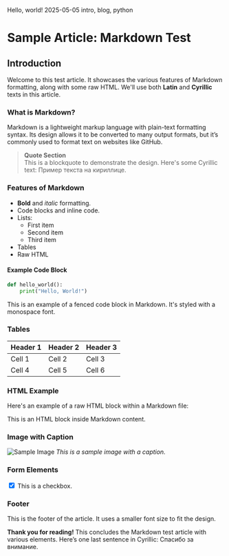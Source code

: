 Hello, world!
2025-05-05
intro, blog, python

# Sample Article: Markdown Test

## Introduction

Welcome to this test article. It showcases the various features of Markdown formatting, along with some raw HTML. We'll use both **Latin** and **Cyrillic** texts in this article.

### What is Markdown?

Markdown is a lightweight markup language with plain-text formatting syntax. Its design allows it to be converted to many output formats, but it’s commonly used to format text on websites like GitHub.

> **Quote Section**  
> This is a blockquote to demonstrate the design. Here's some Cyrillic text: Пример текста на кириллице.

### Features of Markdown

- **Bold** and *italic* formatting.
- Code blocks and inline code.
- Lists:
    - First item
    - Second item
    - Third item
- Tables
- Raw HTML

#### Example Code Block

```python
def hello_world():
    print("Hello, World!")
```

This is an example of a fenced code block in Markdown. It's styled with a monospace font.

### Tables

| Header 1 | Header 2 | Header 3 |
| -------- | -------- | -------- |
| Cell 1   | Cell 2   | Cell 3   |
| Cell 4   | Cell 5   | Cell 6   |

### HTML Example

Here's an example of a raw HTML block within a Markdown file:

<div class="alert">
    <p>This is an HTML block inside Markdown content.</p>
</div>

### Image with Caption

![Sample Image](https://picsum.photos/200)
*This is a sample image with a caption.*

### Form Elements

<input type="checkbox" checked> This is a checkbox.

### Footer

This is the footer of the article. It uses a smaller font size to fit the design.

**Thank you for reading!**
This concludes the Markdown test article with various elements. Here’s one last sentence in Cyrillic: Спасибо за внимание.
